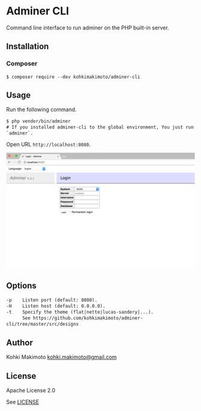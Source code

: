 # Adminer CLI

Command line interface to run adminer on the PHP built-in server.

## Installation

### Composer

```
$ composer require --dev kohkimakimoto/adminer-cli
```

## Usage

Run the following command.

```
$ php vendor/bin/adminer
# If you installed adminer-cli to the global environment, You just run `adminer`.
```

Open URL `http://localhost:8080`.

![screen.png](https://raw.githubusercontent.com/kohkimakimoto/adminer-cli/master/screen.png)

## Options

```
-p    Listen port (default: 8080).
-H    Listen host (default: 0.0.0.0).
-t    Specify the theme (flat|nette|lucas-sandery|...).
      See https://github.com/kohkimakimoto/adminer-cli/tree/master/src/designs
```

## Author 

Kohki Makimoto <kohki.makimoto@gmail.com>

## License

Apache License 2.0

See [LICENSE](./LICENSE)


